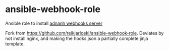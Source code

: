 # ansible-webhook-role
Ansible role to install [adnanh webhooks server](https://github.com/adnanh/webhook)

Fork from https://github.com/reikjarloekl/ansible-webhook-role. Deviates by not install nginx, and making the hooks.json a partially complete jinja template.
